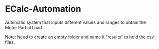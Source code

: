 # ECalc-Automation
Automatic system that inputs different values and ranges to obtain the Motor Partial Load

Note: Need to create an empty folder and name it "results" to hold the csv files.
